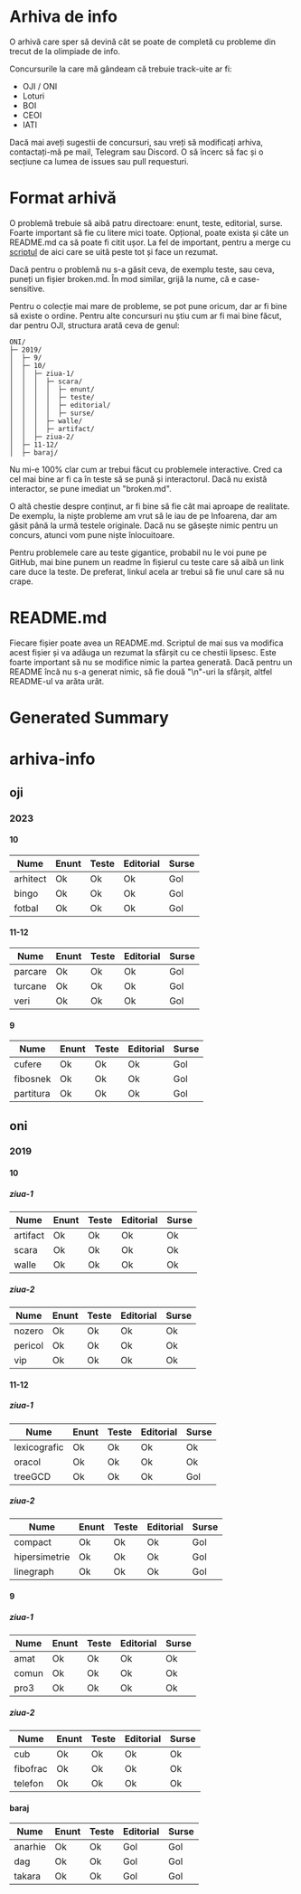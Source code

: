 # Arhiva de info

O arhivă care sper să devină cât se poate de completă cu probleme din trecut de la olimpiade 
de info.

Concursurile la care mă gândeam că trebuie track-uite ar fi:

* OJI / ONI
* Loturi
* BOI
* CEOI
* IATI

Dacă mai aveți sugestii de concursuri, sau vreți să modificați arhiva, contactați-mă pe mail,
Telegram sau Discord. O să încerc să fac și o secțiune ca lumea de issues sau pull requesturi.

# Format arhivă

O problemă trebuie să aibă patru directoare: enunt, teste, editorial, surse. Foarte important să
fie cu litere mici toate. Opțional, poate exista și câte un README.md ca să poate fi citit ușor. La 
fel de important, pentru a merge cu [scriptul](https://github.com/tincaMatei/arhiva-info-summary) 
de aici care se uită peste tot și face un rezumat.

Dacă pentru o problemă nu s-a găsit ceva, de exemplu teste, sau ceva, puneți un fișier broken.md.
În mod similar, grijă la nume, că e case-sensitive.

Pentru o colecție mai mare de probleme, se pot pune oricum, dar ar fi bine să existe o ordine. Pentru
alte concursuri nu știu cum ar fi mai bine făcut, dar pentru OJI, structura arată ceva de genul:

```
ONI/
├─ 2019/
│  ├─ 9/
│  ├─ 10/
│  │  ├─ ziua-1/
│  │  │  ├─ scara/
│  │  │  │  ├─ enunt/
│  │  │  │  ├─ teste/
│  │  │  │  ├─ editorial/
│  │  │  │  ├─ surse/
│  │  │  ├─ walle/
│  │  │  ├─ artifact/
│  │  ├─ ziua-2/
│  ├─ 11-12/
│  ├─ baraj/
```

Nu mi-e 100% clar cum ar trebui făcut cu problemele interactive. Cred ca cel mai bine ar fi ca în 
teste să se pună și interactorul. Dacă nu există interactor, se pune imediat un "broken.md".

O altă chestie despre conținut, ar fi bine să fie cât mai aproape de realitate. De exemplu, 
la niște probleme am vrut să le iau de pe Infoarena, dar am găsit până la urmă testele originale.
Dacă nu se găsește nimic pentru un concurs, atunci vom pune niște înlocuitoare.

Pentru problemele care au teste gigantice, probabil nu le voi pune pe GitHub, mai bine punem un 
readme în fișierul cu teste care să aibă un link care duce la teste. De preferat, linkul acela 
ar trebui să fie unul care să nu crape.

# README.md

Fiecare fișier poate avea un README.md. Scriptul de mai sus va modifica acest fișier și va adăuga
un rezumat la sfârșit cu ce chestii lipsesc. Este foarte important să nu se modifice nimic la partea
generată. Dacă pentru un README încă nu s-a generat nimic, să fie două "\n"-uri la sfârșit, altfel
README-ul va arăta urât.

# Generated Summary

# arhiva-info

## oji

### 2023

#### 10

| Nume | Enunt | Teste | Editorial | Surse |
| ---- | ----- | ----- | --------- | ----- |
| arhitect | Ok | Ok | Ok | Gol |
| bingo | Ok | Ok | Ok | Gol |
| fotbal | Ok | Ok | Ok | Gol |

#### 11-12

| Nume | Enunt | Teste | Editorial | Surse |
| ---- | ----- | ----- | --------- | ----- |
| parcare | Ok | Ok | Ok | Gol |
| turcane | Ok | Ok | Ok | Gol |
| veri | Ok | Ok | Ok | Gol |

#### 9

| Nume | Enunt | Teste | Editorial | Surse |
| ---- | ----- | ----- | --------- | ----- |
| cufere | Ok | Ok | Ok | Gol |
| fibosnek | Ok | Ok | Ok | Gol |
| partitura | Ok | Ok | Ok | Gol |

## oni

### 2019

#### 10

##### ziua-1

| Nume | Enunt | Teste | Editorial | Surse |
| ---- | ----- | ----- | --------- | ----- |
| artifact | Ok | Ok | Ok | Ok |
| scara | Ok | Ok | Ok | Ok |
| walle | Ok | Ok | Ok | Ok |

##### ziua-2

| Nume | Enunt | Teste | Editorial | Surse |
| ---- | ----- | ----- | --------- | ----- |
| nozero | Ok | Ok | Ok | Ok |
| pericol | Ok | Ok | Ok | Ok |
| vip | Ok | Ok | Ok | Ok |

#### 11-12

##### ziua-1

| Nume | Enunt | Teste | Editorial | Surse |
| ---- | ----- | ----- | --------- | ----- |
| lexicografic | Ok | Ok | Ok | Ok |
| oracol | Ok | Ok | Ok | Ok |
| treeGCD | Ok | Ok | Ok | Gol |

##### ziua-2

| Nume | Enunt | Teste | Editorial | Surse |
| ---- | ----- | ----- | --------- | ----- |
| compact | Ok | Ok | Ok | Gol |
| hipersimetrie | Ok | Ok | Ok | Gol |
| linegraph | Ok | Ok | Ok | Gol |

#### 9

##### ziua-1

| Nume | Enunt | Teste | Editorial | Surse |
| ---- | ----- | ----- | --------- | ----- |
| amat | Ok | Ok | Ok | Ok |
| comun | Ok | Ok | Ok | Ok |
| pro3 | Ok | Ok | Ok | Ok |

##### ziua-2

| Nume | Enunt | Teste | Editorial | Surse |
| ---- | ----- | ----- | --------- | ----- |
| cub | Ok | Ok | Ok | Ok |
| fibofrac | Ok | Ok | Ok | Ok |
| telefon | Ok | Ok | Ok | Ok |

#### baraj

| Nume | Enunt | Teste | Editorial | Surse |
| ---- | ----- | ----- | --------- | ----- |
| anarhie | Ok | Ok | Gol | Gol |
| dag | Ok | Ok | Gol | Gol |
| takara | Ok | Ok | Gol | Gol |
